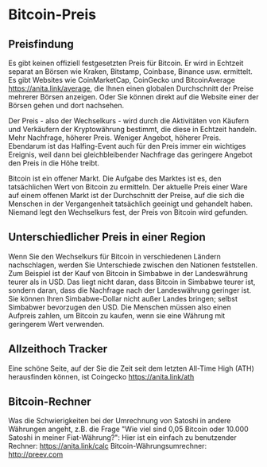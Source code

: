 # Bitcoin-Preis

## Preisfindung
Es gibt keinen offiziell festgesetzten Preis für Bitcoin. Er wird in Echtzeit separat an Börsen wie Kraken, Bitstamp, Coinbase, Binance usw. ermittelt. Es gibt Websites wie CoinMarketCap, CoinGecko und BitcoinAverage https://anita.link/average, die Ihnen einen globalen Durchschnitt der Preise mehrerer Börsen anzeigen. Oder Sie können direkt auf die Website einer der Börsen gehen und dort nachsehen.

Der Preis - also der Wechselkurs - wird durch die Aktivitäten von Käufern und Verkäufern der Kryptowährung bestimmt, die diese in Echtzeit handeln. Mehr Nachfrage, höherer Preis. Weniger Angebot, höherer Preis. Ebendarum ist das Halfing-Event auch für den Preis immer ein wichtiges Ereignis, weil dann bei gleichbleibender Nachfrage das geringere Angebot den Preis in die Höhe treibt.

Bitcoin ist ein offener Markt. Die Aufgabe des Marktes ist es, den tatsächlichen Wert von Bitcoin zu ermitteln. Der aktuelle Preis einer Ware auf einem offenen Markt ist der Durchschnitt der Preise, auf die sich die Menschen in der Vergangenheit tatsächlich geeinigt und gehandelt haben. Niemand legt den Wechselkurs fest, der Preis von Bitcoin wird gefunden.

## Unterschiedlicher Preis in einer Region
Wenn Sie den Wechselkurs für Bitcoin in verschiedenen Ländern nachschlagen, werden Sie Unterschiede zwischen den Nationen feststellen. Zum Beispiel ist der Kauf von Bitcoin in Simbabwe in der Landeswährung teurer als in USD. Das liegt nicht daran, dass Bitcoin in Simbabwe teurer ist, sondern daran, dass die Nachfrage nach der Landeswährung geringer ist. Sie können Ihren Simbabwe-Dollar nicht außer Landes bringen; selbst Simbabwer bevorzugen den USD. Die Menschen müssen also einen Aufpreis zahlen, um Bitcoin zu kaufen, wenn sie eine Währung mit geringerem Wert verwenden.

## Allzeithoch Tracker
Eine schöne Seite, auf der Sie die Zeit seit dem letzten All-Time High (ATH) herausfinden können, ist Coingecko https://anita.link/ath

## Bitcoin-Rechner
Was die Schwierigkeiten bei der Umrechnung von Satoshi in andere Währungen angeht, z.B. die Frage "Wie viel sind 0,05 Bitcoin oder 10.000 Satoshi in meiner Fiat-Währung?":
Hier ist ein einfach zu benutzender Rechner: https://anita.link/calc
Bitcoin-Währungsumrechner: http://preev.com
